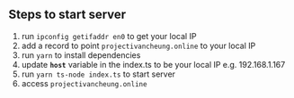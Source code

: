 ## Steps to start server
1. run `ipconfig getifaddr en0` to get your local IP
2. add a record to point `projectivancheung.online` to your local IP
3. run `yarn` to install dependencies
4. update <b>`host`</b> variable in the index.ts to be your local IP e.g. 192.168.1.167
5. run `yarn ts-node index.ts` to start server
6. access `projectivancheung.online`
